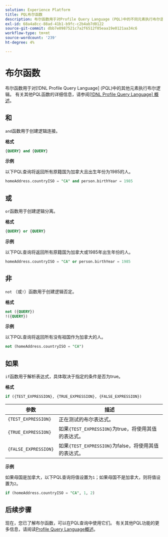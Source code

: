 ```yaml
---
solution: Experience Platform
title: PQL布尔函数
description: 布尔函数用于对Profile Query Language (PQL)中的不同元素执行布尔逻辑。
exl-id: 68a4a8cc-88ad-41b1-b9fc-c2b4ab7d0122
source-git-commit: dbb7e0987521c7a2f6512f05eaa19e0121aa34c6
workflow-type: tm+mt
source-wordcount: '239'
ht-degree: 4%

---
```


# 布尔函数

布尔函数用于对[!DNL Profile Query Language] (PQL)中的其他元素执行布尔逻辑。  有关其他PQL函数的详细信息，请参阅[[!DNL Profile Query Language] 概述](./overview.md)。

## 和

`and`函数用于创建逻辑连接。

**格式**

```sql
{QUERY} and {QUERY}
```

**示例**

以下PQL查询将返回所有原籍国为加拿大且出生年份为1985的人。

```sql
homeAddress.countryISO = "CA" and person.birthYear = 1985
```

## 或

`or`函数用于创建逻辑分离。

**格式**

```sql
{QUERY} or {QUERY}
```

**示例**

以下PQL查询将返回所有原籍国为加拿大或1985年出生年份的人。

```sql
homeAddress.countryISO = "CA" or person.birthYear = 1985
```

## 非

`not` （或`!`）函数用于创建逻辑否定。

**格式**

```sql
not ({QUERY})
!({QUERY})
```

**示例**

以下PQL查询将返回所有没有祖国作为加拿大的人。

```sql
not (homeAddress.countryISO = "CA")
```

## 如果

`if`函数用于解析表达式，具体取决于指定的条件是否为true。

**格式**

```sql
if ({TEST_EXPRESSION}, {TRUE_EXPRESSION}, {FALSE_EXPRESSION})
```

| 参数 | 描述 |
| --------- | ----------- |
| `{TEST_EXPRESSION}` | 正在测试的布尔表达式。 |
| `{TRUE_EXPRESSION}` | 如果`{TEST_EXPRESSION}`为true，将使用其值的表达式。 |
| `{FALSE_EXPRESSION}` | 如果`{TEST_EXPRESSION}`为false，将使用其值的表达式。 |

**示例**

如果母国是加拿大，以下PQL查询将值设置为`1`；如果母国不是加拿大，则将值设置为`2`。

```sql
if (homeAddress.countryISO = "CA", 1, 2)
```

## 后续步骤

现在，您已了解布尔函数，可以在PQL查询中使用它们。 有关其他PQL功能的更多信息，请阅读[Profile Query Language概述](./overview.md)。
